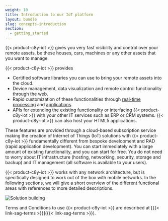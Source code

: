```yaml
---
weight: 10
title: Introduction to our IoT platform
layout: bundle
slug: concepts-introduction
section:
  - getting_started
---
```


{{< product-c8y-iot >}} gives you very fast visibility and control over your remote assets, be these houses, cars, machines or any other assets that you want to manage.

{{< product-c8y-iot >}} provides

* Certified software libraries you can use to bring your remote assets into the cloud.
* Device management, data visualization and remote control functionality through the web.
* Rapid customization of these functionalities through [real-time processing](/concepts/realtime) and [applications](/concepts/applications).
* APIs for extending the existing functionality or interfacing {{< product-c8y-iot >}} with your other IT services such as ERP or CRM systems. {{< product-c8y-iot >}} can also host your HTML5 applications.

These features are provided through a cloud-based subscription service making the creation of Internet of Things (IoT) solutions with {{< product-c8y-iot >}} fundamentally different from bespoke development and RAD (rapid application development). You can start immediately with a large amount of existing functionality, and you can start for free. You do not need to worry about IT infrastructure (hosting, networking, security, storage and backup) and IT management (all software is available to your users).

{{< product-c8y-iot >}} works with any network architecture, but is specifically designed to work out of the box with mobile networks. In the following sections, we will give a short overview of the different functional areas with references to more detailed descriptions.

![Solution building](/images/concepts-guide/solution.gif)

Terms and Conditions to use {{< product-c8y-iot >}} are described at [{{< link-sag-terms >}}]({{< link-sag-terms >}}).
